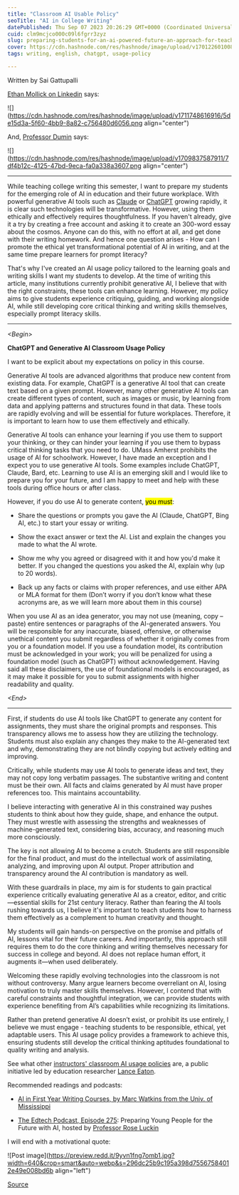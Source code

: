 ```yaml
---
title: "Classroom AI Usable Policy"
seoTitle: "AI in College Writing"
datePublished: Thu Sep 07 2023 20:26:29 GMT+0000 (Coordinated Universal Time)
cuid: clm9mcjco000c09l6fgrr3zyz
slug: preparing-students-for-an-ai-powered-future-an-approach-for-teaching-college-writing-course
cover: https://cdn.hashnode.com/res/hashnode/image/upload/v1701226010087/5aadcce9-9992-4897-9c06-5420a1536b3c.png
tags: writing, english, chatgpt, usage-policy

---
```


Written by Sai Gattupalli

[Ethan Mollick on Linkedin](https://www.linkedin.com/posts/emollick_do-not-use-ai-detectors-in-schools-accuracy-activity-7179545516404297728-kfJN?) says:

![](https://cdn.hashnode.com/res/hashnode/image/upload/v1711748616916/5de15d3a-5f60-4bb9-8a82-c756480d6056.png align="center")

And, [Professor Dumin](https://www.linkedin.com/feed/update/urn:li:activity:7171183213418151940/) says:

![](https://cdn.hashnode.com/res/hashnode/image/upload/v1709837587911/7df4b12c-4125-47bd-9eca-fa0a338a3607.png align="center")

---

While teaching college writing this semester, I want to prepare my students for the emerging role of AI in education and their future workplace. With powerful generative AI tools such as [Claude](https://claude.ai/) or [ChatGPT](https://chat.openai.com/) growing rapidly, it is clear such technologies will be transformative. However, using them ethically and effectively requires thoughtfulness. If you haven't already, give it a try by creating a free account and asking it to create an 300-word essay about the cosmos. Anyone can do this, with no effort at all, and get done with their writing homework. And hence one question arises - How can I promote the ethical yet transformational potential of AI in writing, and at the same time prepare learners for prompt literacy?

That's why I've created an AI usage policy tailored to the learning goals and writing skills I want my students to develop. At the time of writing this article, many institutions currently prohibit generative AI, I believe that with the right constraints, these tools can enhance learning. However, my policy aims to give students experience critiquing, guiding, and working alongside AI, while still developing core critical thinking and writing skills themselves, especially prompt literacy skills.

---

*&lt;Begin&gt;*

**ChatGPT and Generative AI Classroom Usage Policy**

I want to be explicit about my expectations on policy in this course.

Generative AI tools are advanced algorithms that produce new content from existing data. For example, ChatGPT is a generative AI tool that can create text based on a given prompt. However, many other generative AI tools can create different types of content, such as images or music, by learning from data and applying patterns and structures found in that data. These tools are rapidly evolving and will be essential for future workplaces. Therefore, it is important to learn how to use them effectively and ethically.

Generative AI tools can enhance your learning if you use them to support your thinking, or they can hinder your learning if you use them to bypass critical thinking tasks that you need to do. UMass Amherst prohibits the usage of AI for schoolwork. However, I have made an exception and I expect you to use generative AI tools. Some examples include ChatGPT, Claude, Bard, etc. Learning to use AI is an emerging skill and I would like to prepare you for your future, and I am happy to meet and help with these tools during office hours or after class.

However, if you do use AI to generate content, <mark>you must</mark>:

* Share the questions or prompts you gave the AI (Claude, ChatGPT, Bing AI, etc.) to start your essay or writing.
    
* Show the exact answer or text the AI. List and explain the changes you made to what the AI wrote.
    
* Show me why you agreed or disagreed with it and how you'd make it better. If you changed the questions you asked the AI, explain why (up to 20 words).
    
* Back up any facts or claims with proper references, and use either APA or MLA format for them (Don’t worry if you don’t know what these acronyms are, as we will learn more about them in this course)
    

When you use AI as an idea generator, you may not use (meaning, copy – paste) entire sentences or paragraphs of the AI-generated answers. You will be responsible for any inaccurate, biased, offensive, or otherwise unethical content you submit regardless of whether it originally comes from you or a foundation model. If you use a foundation model, its contribution must be acknowledged in your work; you will be penalized for using a foundation model (such as ChatGPT) without acknowledgement. Having said all these disclaimers, the use of foundational models is encouraged, as it may make it possible for you to submit assignments with higher readability and quality.

*&lt;End&gt;*

---

First, if students do use AI tools like ChatGPT to generate any content for assignments, they must share the original prompts and responses. This transparency allows me to assess how they are utilizing the technology. Students must also explain any changes they make to the AI-generated text and why, demonstrating they are not blindly copying but actively editing and improving.

Critically, while students may use AI tools to generate ideas and text, they may not copy long verbatim passages. The substantive writing and content must be their own. All facts and claims generated by AI must have proper references too. This maintains accountability.

I believe interacting with generative AI in this constrained way pushes students to think about how they guide, shape, and enhance the output. They must wrestle with assessing the strengths and weaknesses of machine-generated text, considering bias, accuracy, and reasoning much more consciously.

The key is not allowing AI to become a crutch. Students are still responsible for the final product, and must do the intellectual work of assimilating, analyzing, and improving upon AI output. Proper attribution and transparency around the AI contribution is mandatory as well.

With these guardrails in place, my aim is for students to gain practical experience critically evaluating generative AI as a creator, editor, and critic—essential skills for 21st century literacy. Rather than fearing the AI tools rushing towards us, I believe it's important to teach students how to harness them effectively as a complement to human creativity and thought.

My students will gain hands-on perspective on the promise and pitfalls of AI, lessons vital for their future careers. And importantly, this approach still requires them to do the core thinking and writing themselves necessary for success in college and beyond. AI does not replace human effort, it augments it—when used deliberately.

Welcoming these rapidly evolving technologies into the classroom is not without controversy. Many argue learners become overreliant on AI, losing motivation to truly master skills themselves. However, I contend that with careful constraints and thoughtful integration, we can provide students with experience benefiting from AI’s capabilities while recognizing its limitations.

Rather than pretend generative AI doesn’t exist, or prohibit its use entirely, I believe we must engage - teaching students to be responsible, ethical, yet adaptable users. This AI usage policy provides a framework to achieve this, ensuring students still develop the critical thinking aptitudes foundational to quality writing and analysis.

See what other [instructors' classroom AI usage policies](https://docs.google.com/document/d/1RMVwzjc1o0Mi8Blw_-JUTcXv02b2WRH86vw7mi16W3U/edit) are, a public initiative led by education researcher [Lance Eaton](https://www.lanceeaton.com/).

Recommended readings and podcasts:

* [AI in First Year Writing Courses, by Marc Watkins from the Univ. of Mississippi](https://wac.colostate.edu/repository/collections/textgened/ethical-considerations/ai-in-first-year-writing-courses/)
    
* [The Edtech Podcast, Episode 275](https://theedtechpodcast.com/275-preparing-young-people-for-their-future-with-ai/): Preparing Young People for the Future with AI, hosted by [Professor Rose Luckin](https://profiles.ucl.ac.uk/48663-rose-luckin)
    

I will end with a motivational quote:

![Post image](https://preview.redd.it/9yvn1fng7omb1.jpg?width=640&crop=smart&auto=webp&s=296dc25b9c195a398d75567584012e49e008bd6b align="left")

[Source](https://www.reddit.com/r/QuotesPorn/comments/16bqcp3/learn_the_rules_like_a_pro_so_you_can_break_them/)